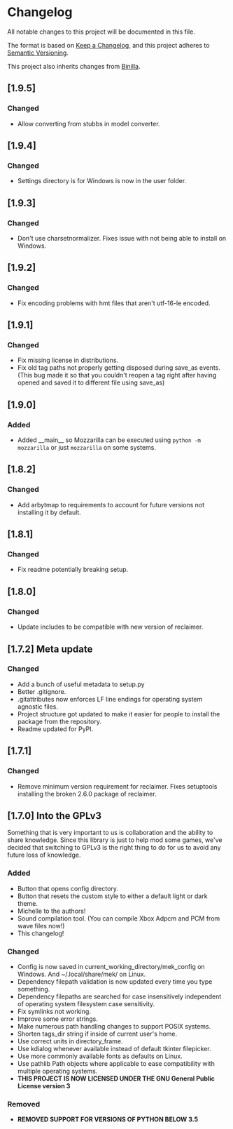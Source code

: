 # Changelog
All notable changes to this project will be documented in this file.

The format is based on [Keep a Changelog](https://keepachangelog.com/en/1.0.0/),
and this project adheres to [Semantic Versioning](https://semver.org/spec/v2.0.0.html).

This project also inherits changes from [Binilla](https://github.com/Sigmmma/binilla).

## [1.9.5]
### Changed
 - Allow converting from stubbs in model converter.

## [1.9.4]
### Changed
 - Settings directory is for Windows is now in the user folder.

## [1.9.3]
### Changed
 - Don't use charsetnormalizer. Fixes issue with not being able to install on Windows.

## [1.9.2]
### Changed
 - Fix encoding problems with hmt files that aren't utf-16-le encoded.

## [1.9.1]
### Changed
 - Fix missing license in distributions.
 - Fix old tag paths not properly getting disposed during save_as events. (This bug made it so that you couldn't reopen a tag right after having opened and saved it to different file using save_as)

## [1.9.0]
### Added
 - Added \_\_main\_\_ so Mozzarilla can be executed using `python -m mozzarilla` or just `mozzarilla` on some systems.

## [1.8.2]
### Changed
 - Add arbytmap to requirements to account for future versions not installing it by default.

## [1.8.1]
### Changed
 - Fix readme potentially breaking setup.

## [1.8.0]
### Changed
 - Update includes to be compatible with new version of reclaimer.

## [1.7.2] Meta update
### Changed
 - Add a bunch of useful metadata to setup.py
 - Better .gitignore.
 - .gitattributes now enforces LF line endings for operating system agnostic files.
 - Project structure got updated to make it easier for people to install the package from the repository.
 - Readme updated for PyPI.

## [1.7.1]
### Changed
 - Remove minimum version requirement for reclaimer. Fixes setuptools installing the broken 2.6.0 package of reclaimer.

## [1.7.0] Into the GPLv3
Something that is very important to us is collaboration and the ability to share knowledge. Since this library is just to help mod some games, we've decided that switching to GPLv3 is the right thing to do for us to avoid any future loss of knowledge.

### Added
 - Button that opens config directory.
 - Button that resets the custom style to either a default light or dark theme.
 - Michelle to the authors!
 - Sound compilation tool. (You can compile Xbox Adpcm and PCM from wave files now!)
 - This changelog!

### Changed
 - Config is now saved in current_working_directory/mek_config on Windows. And ~/.local/share/mek/ on Linux.
 - Dependency filepath validation is now updated every time you type something.
 - Dependency filepaths are searched for case insensitively independent of operating system filesystem case sensitivity.
 - Fix symlinks not working.
 - Improve some error strings.
 - Make numerous path handling changes to support POSIX systems.
 - Shorten tags_dir string if inside of current user's home.
 - Use correct units in directory_frame.
 - Use kdialog whenever available instead of default tkinter filepicker.
 - Use more commonly available fonts as defaults on Linux.
 - Use pathlib Path objects where applicable to ease compatibility with multiple operating systems.
 - **THIS PROJECT IS NOW LICENSED UNDER THE GNU General Public License version 3**

### Removed
 - **REMOVED SUPPORT FOR VERSIONS OF PYTHON BELOW 3.5**
